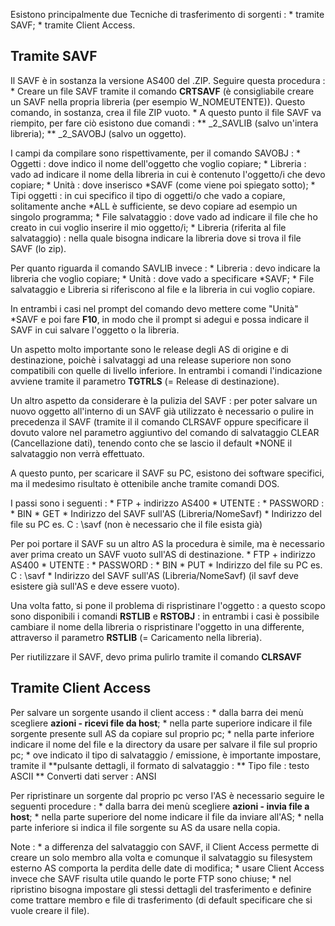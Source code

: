 Esistono principalmente due Tecniche di trasferimento di sorgenti : 
 \* tramite SAVF;
 \* tramite Client Access.

## Tramite SAVF
Il SAVF è in sostanza la versione AS400 del .ZIP.
Seguire questa procedura : 
 \* Creare un file SAVF tramite il comando **CRTSAVF** (è consigliabile creare un SAVF nella propria libreria (per esempio W_NOMEUTENTE)). Questo comando, in sostanza, crea il file ZIP vuoto.
 \* A questo punto il file SAVF va riempito, per fare ciò esistono due comandi : 
 \*\* _2_SAVLIB (salvo un'intera libreria);
 \*\* _2_SAVOBJ (salvo un oggetto).

I campi da compilare sono rispettivamente, per il comando SAVOBJ : 
 \* Oggetti :  dove indico il nome dell'oggetto che voglio copiare;
 \* Libreria :  vado ad indicare il nome della libreria in cui è contenuto l'oggetto/i che devo copiare;
 \* Unità :  dove inserisco \*SAVF (come viene poi spiegato sotto);
 \* Tipi oggetti :  in cui specifico il tipo di oggetti/o che vado a copiare, solitamente anche \*ALL è sufficiente, se devo copiare ad esempio un singolo programma;
 \* File salvataggio :  dove vado ad indicare il file che ho creato in cui voglio inserire il mio  oggetto/i;
 \* Libreria (riferita al file salvataggio) :  nella quale bisogna indicare la libreria dove si trova il file SAVF (lo zip).

Per quanto riguarda il comando SAVLIB invece : 
 \* Libreria :  devo indicare la libreria che voglio copiare;
 \* Unità :  dove vado a specificare \*SAVF;
 \* File salvataggio e Libreria si riferiscono al file e la libreria in cui voglio copiare.

In entrambi i casi nel prompt del comando devo mettere come "Unità" \*SAVF e poi fare **F10**, in modo che il prompt si adegui e possa indicare il SAVF in cui salvare l'oggetto o la libreria.

Un aspetto molto importante sono le release degli AS di origine e di destinazione, poichè i salvataggi ad una release superiore non sono compatibili con quelle di livello inferiore. In entrambi i comandi l'indicazione avviene tramite il parametro **TGTRLS** (= Release di destinazione).

Un altro aspetto da considerare è la pulizia del SAVF :  per poter salvare un nuovo oggetto all'interno di un SAVF già utilizzato è necessario o pulire in precedenza il SAVF (tramite il il comando CLRSAVF oppure specificare il dovuto valore nel parametro aggiuntivo del comando di salvataggio CLEAR (Cancellazione dati), tenendo conto che se lascio il default \*NONE il salvataggio non verrà effettuato.

A questo punto, per scaricare il SAVF su PC, esistono dei software specifici, ma il medesimo risultato è ottenibile anche tramite comandi DOS.

I passi sono  i seguenti : 
 \* FTP + indirizzo AS400
 \* UTENTE : 
 \* PASSWORD : 
 \* BIN
 \* GET
 \* Indirizzo del SAVF sull'AS (Libreria/NomeSavf)
 \* Indirizzo del file su PC es. C : \savf (non è necessario che il file esista già)

Per poi portare il SAVF su un altro AS la procedura è simile, ma è necessario aver prima creato un SAVF vuoto sull'AS di destinazione.
 \* FTP + indirizzo AS400
 \* UTENTE : 
 \* PASSWORD : 
 \* BIN
 \* PUT
 \* Indirizzo del file su PC es. C : \savf
 \* Indirizzo del SAVF sull'AS (Libreria/NomeSavf) (il savf deve esistere già sull'AS e deve essere vuoto).

Una volta fatto, si pone il problema di rispristinare l'oggetto :  a questo scopo sono disponibili i comandi **RSTLIB** e **RSTOBJ** :  in entrambi i casi è possibile cambiare il nome della libreria o rispristinare l'oggetto in una differente, attraverso il parametro **RSTLIB** (= Caricamento nella libreria).

Per riutilizzare il SAVF, devo prima pulirlo tramite il comando **CLRSAVF**

## Tramite Client Access
Per salvare un sorgente usando il client access : 
 \* dalla barra dei menù scegliere **azioni - ricevi file da host**;
 \* nella parte superiore indicare il file sorgente presente sull AS da copiare sul proprio pc;
 \* nella parte inferiore indicare il nome del file e la directory da usare per salvare il file sul proprio pc;
 \* ove indicato il tipo di salvataggio / emissione, è importante impostare, tramite il **pulsante dettagli, il formato di salvataggio : 
 \*\* Tipo file :  testo ASCII
 \*\* Converti dati server :  ANSI

Per ripristinare un sorgente dal proprio pc verso l'AS è necessario seguire le seguenti procedure : 
 \* dalla barra dei menù scegliere **azioni - invia file a host**;
 \* nella parte superiore del nome indicare il file da inviare all'AS;
 \* nella parte inferiore si indica il file sorgente su AS da usare nella copia.

Note : 
 \* a differenza del salvataggio con SAVF, il Client Access permette di creare un solo membro alla volta e comunque il salvataggio su filesystem esterno AS comporta la perdita delle date di modifica;
 \* usare Client Access invece che SAVF risulta utile quando le porte FTP sono chiuse;
 \* nel ripristino bisogna impostare gli stessi dettagli del trasferimento e definire come trattare membro e file di trasferimento (di default specificare che si vuole creare il file).
